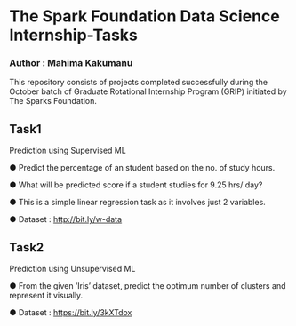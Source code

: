 # The Spark Foundation Data Science Internship-Tasks

### Author : Mahima Kakumanu

This repository consists of projects completed successfully during the October batch of Graduate Rotational Internship Program (GRIP) initiated by The Sparks Foundation.


## Task1
Prediction using Supervised ML

● Predict the percentage of an student based on the no. of study hours.

● What will be predicted score if a student studies for 9.25 hrs/ day?

● This is a simple linear regression task as it involves just 2 variables.

● Dataset : http://bit.ly/w-data


## Task2
Prediction using Unsupervised ML

● From the given ‘Iris’ dataset, predict the optimum number of clusters and represent it visually.

● Dataset : https://bit.ly/3kXTdox
